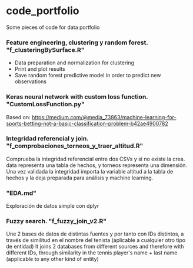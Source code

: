 # code_portfolio
Some pieces of code for data portfolio

### Feature engineering, clustering y random forest. "f_clusteringBySurface.R"
- Data preparation and normalization for clustering
- Print and plot results
- Save random forest predictive model in order to predict new observations

### Keras neural network with custom loss function. "CustomLossFunction.py"
Based on: https://medium.com/@media_73863/machine-learning-for-sports-betting-not-a-basic-classification-problem-b42ae4900782

### Integridad referencial y join. "f_comprobaciones_torneos_y_traer_altitud.R"
Comprueba la integridad referencial entre dos CSVs y si no existe la crea. data representa una tabla de hechos, y torneos representa una dimensión. Una vez validada la integridad importa la variable altitud a la tabla de hechos y la deja preparada para análisis y machine learning.

### "EDA.md"
Exploración de datos simple con dplyr

### Fuzzy search. "f_fuzzy_join_v2.R"
Une 2 bases de datos de distintas fuentes y por tanto con IDs distintos, a través de similitud en el nombre del tenista (aplicable a cualquier otro tipo de entidad)
It joins 2 databases from different sources and therefore with different IDs, through similarity in the tennis player's name + last name (applicable to any other kind of entity)
